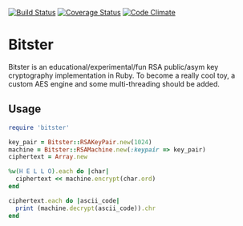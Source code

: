 [![Build Status](https://travis-ci.org/jkvalk/bitster.svg?branch=master)](https://travis-ci.org/jkvalk/bitster)
[![Coverage Status](https://coveralls.io/repos/jkvalk/bitster/badge.svg?branch=master&service=github)](https://coveralls.io/github/jkvalk/bitster?branch=master)
[![Code Climate](https://codeclimate.com/github/jkvalk/bitster/badges/gpa.svg)](https://codeclimate.com/github/jkvalk/bitster)

# Bitster

Bitster is an educational/experimental/fun RSA public/asym key cryptography implementation in Ruby. To become a really cool toy, 
a custom AES engine and some multi-threading should be added.

## Usage
```ruby
require 'bitster'

key_pair = Bitster::RSAKeyPair.new(1024)
machine = Bitster::RSAMachine.new(:keypair => key_pair)
ciphertext = Array.new

%w(H E L L O).each do |char|
  ciphertext << machine.encrypt(char.ord)
end

ciphertext.each do |ascii_code|
  print (machine.decrypt(ascii_code)).chr
end
```
